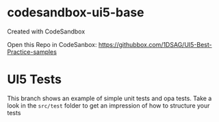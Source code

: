 # codesandbox-ui5-base
Created with CodeSandbox

Open this Repo in CodeSanbox: https://githubbox.com/1DSAG/UI5-Best-Practice-samples

# UI5 Tests
This branch shows an example of simple unit tests and opa tests. Take a look in the `src/test` folder
to get an impression of how to structure your tests
